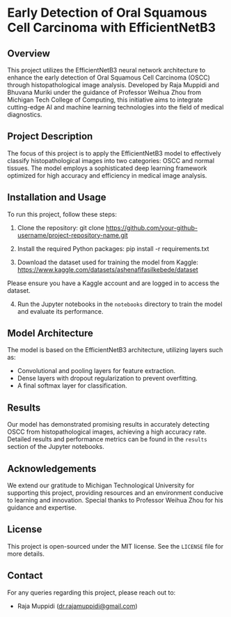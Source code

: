 # Early Detection of Oral Squamous Cell Carcinoma with EfficientNetB3

## Overview
This project utilizes the EfficientNetB3 neural network architecture to enhance the early detection of Oral Squamous Cell Carcinoma (OSCC) through histopathological image analysis. Developed by Raja Muppidi and Bhuvana Muriki under the guidance of Professor Weihua Zhou from Michigan Tech College of Computing, this initiative aims to integrate cutting-edge AI and machine learning technologies into the field of medical diagnostics.

## Project Description
The focus of this project is to apply the EfficientNetB3 model to effectively classify histopathological images into two categories: OSCC and normal tissues. The model employs a sophisticated deep learning framework optimized for high accuracy and efficiency in medical image analysis.

## Installation and Usage
To run this project, follow these steps:
1. Clone the repository:
git clone https://github.com/your-github-username/project-repository-name.git

2. Install the required Python packages:
pip install -r requirements.txt

3. Download the dataset used for training the model from Kaggle:
https://www.kaggle.com/datasets/ashenafifasilkebede/dataset

Please ensure you have a Kaggle account and are logged in to access the dataset.

4. Run the Jupyter notebooks in the `notebooks` directory to train the model and evaluate its performance.

## Model Architecture
The model is based on the EfficientNetB3 architecture, utilizing layers such as:
- Convolutional and pooling layers for feature extraction.
- Dense layers with dropout regularization to prevent overfitting.
- A final softmax layer for classification.

## Results
Our model has demonstrated promising results in accurately detecting OSCC from histopathological images, achieving a high accuracy rate. Detailed results and performance metrics can be found in the `results` section of the Jupyter notebooks.

## Acknowledgements
We extend our gratitude to Michigan Technological University for supporting this project, providing resources and an environment conducive to learning and innovation. Special thanks to Professor Weihua Zhou for his guidance and expertise.

## License
This project is open-sourced under the MIT license. See the `LICENSE` file for more details.

## Contact
For any queries regarding this project, please reach out to:
- Raja Muppidi (dr.rajamuppidi@gmail.com)
